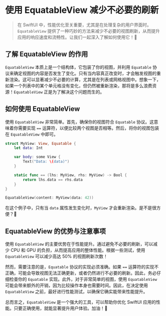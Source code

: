 ﻿# 使用 EquatableView 减少不必要的刷新

> 在 SwiftUI 中，性能优化至关重要，尤其是在处理复杂的用户界面时。`EquatableView` 提供了一种巧妙的方法来减少不必要的视图刷新，从而提升应用的响应速度和流畅性。让我们一起深入了解如何使用它！🚀

## 了解 EquatableView 的作用

`EquatableView` 本质上是一个结构体，它包装了你的视图，并利用 `Equatable` 协议来确定视图的内容是否发生了变化。只有当内容真正改变时，才会触发视图的重新渲染。这可以显著减少不必要的计算，尤其是在列表或网格视图中。想象一下，如果一个列表中的某个单元格没有变化，但仍然被重新渲染，那将是多么浪费资源！`EquatableView` 正是为了解决这个问题而生的。

## 如何使用 EquatableView

使用 `EquatableView` 非常简单。首先，确保你的视图符合 `Equatable` 协议。这意味着你需要实现 `==` 运算符，以便比较两个视图是否相等。然后，将你的视图包装在 `EquatableView` 中即可。

```swift
struct MyView: View, Equatable {
    let data: Int

    var body: some View {
        Text("Data: \(data)")
    }

    static func == (lhs: MyView, rhs: MyView) -> Bool {
        return lhs.data == rhs.data
    }
}

EquatableView(content: MyView(data: 42))
```

在这个例子中，只有当 `data` 属性发生变化时，`MyView` 才会重新渲染。是不是很方便？🎉

## EquatableView 的优势与注意事项

使用 `EquatableView` 的主要优势在于性能提升。通过避免不必要的刷新，可以减少 CPU 和 GPU 的负担，从而提高应用的整体性能。根据一些测试，使用 `EquatableView` 可以减少高达 50% 的视图刷新次数！

然而，需要注意的是，`Equatable` 协议的实现必须准确。如果 `==` 运算符的实现不正确，可能会导致视图无法正确更新，或者仍然进行不必要的刷新。因此，务必仔细检查你的 `Equatable` 实现。此外，对于非常简单的视图，使用 `EquatableView` 可能会带来额外的开销，因为比较操作本身也需要时间。因此，在决定使用 `EquatableView` 之前，最好进行性能测试，以确保它确实能带来性能提升。

总而言之，`EquatableView` 是一个强大的工具，可以帮助你优化 SwiftUI 应用的性能。只要正确使用，就能显著提升用户体验。加油！💪


